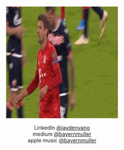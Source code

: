<p align="center">
  <img src="muller.gif" width="300" height="300"/>
</p>

<p align="center">
  LinkedIn <a href="https://www.linkedin.com/in/jayden-yang-30790b299">@jaydenyang</a>
  <br>
  medium <a href="https://medium.com/@bayernmuller">@bayernmuller</a>
  <br>
  apple music <a href="https://music.apple.com/profile/BayernMuller">@bayernmuller</a>
</p>
